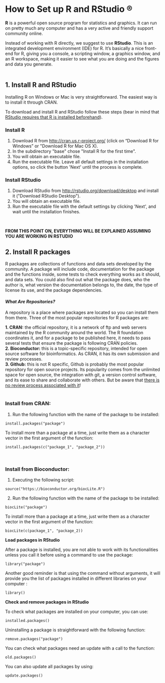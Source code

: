 # How to Set up R and RStudio :registered:

**R** is a powerful open source program for statistics and graphics. It can run on pretty much any computer and has a very active and friendly support community online.<br/>

Instead of working with R directly, we suggest to use **RStudio**. This is an integrated development environment (IDE) for R. It’s basically a nice front-end for R, giving you a console, a scripting window, a graphics window, and an R workspace, making it easier to see what you are doing and the figures and data you generate.  
<br/>


## 1. Install R and RStudio

Installing R on Windows or Mac is very straightforward. The easiest way is to install it through CRAN.<br/>

To download and install R and RStudio follow these steps (bear in mind that <ins>RStudio requires that R is installed beforehand</ins>).  

### Install R <br/>

1. Download R from http://cran.us.r-project.org/ (click on “Download R for Windows” or "Download R for Mac OS X).
2. In the subdirectory "base" chose "Install R for the first time".
3. You will obtain an executable file.
4. Run the executable file. Leave all default settings in the installation options, so click the button 'Next' until the process is complete.  

### Install RStudio <br/>

1. Download RStudio from http://rstudio.org/download/desktop and install it ("Download RStudio Desktop"). 
2. You will obtain an executable file.
3. Run the executable file with the default settings by clicking 'Next', and wait until the installation finishes.    
<br/>

**FROM THIS POINT ON, EVERYTHING WILL BE EXPLAINED ASSUMING YOU ARE WORKING IN RSTUDIO**


## 2. Install R packages <br/>

R packages are collections of functions and data sets developed by the community. A package will include code, documentation for the package and the functions inside, some tests to check everything works as it should, and data sets. You could also find out what the package does, who the author is, what version the documentation belongs to, the date, the type of license its use, and the package dependencies.<br/>

#### _What Are Repositories?_ <br/>

A repository is a place where packages are located so you can install them from there. Three of the most popular repositories for R packages are:

**1. CRAN:** the official repository, it is a network of ftp and web servers maintained by the R community around the world. The R foundation coordinates it, and for a package to be published here, it needs to pass several tests that ensure the package is following CRAN policies.<br/>
**2. Bioconductor:** this is a topic-specific repository, intended for open source software for bioinformatics. As CRAN, it has its own submission and review processes.<br/>
**3. Github:** this is not R specific, Github is probably the most popular repository for open source projects. Its popularity comes from the unlimited space for open source, the integration with git, a version control software, and its ease to share and collaborate with others. But be aware that <ins>there is no review process associated with it</ins>!  
<br/>

### Install from CRAN:<br/>

1. Run the following function with the name of the package to be installed:
````
install.packages("package")
````
To install more than a package at a time, just write them as a character vector in the first argument of the function:
````
install.packages(c("package_1", "package_2"))
````
<br/>

### Install from Bioconductor: <br/>

1. Executing the following script:
````
source("https://bioconductor.org/biocLite.R")
````
2. Run the following function with the name of the package to be installed:
````
biocLite("package")
````
To install more than a package at a time, just write them as a character vector in the first argument of the function:
````
biocLite(c(package_1", "package_2))
````

**Load packages in RStudio**<br/>

After a package is installed, you are not able to work with its functionalities unless you call it before using a command to use the package:
````
library("package")
````
Another good reminder is that using the command without arguments, it will provide you the list of packages installed in different libraries on your computer :
````
library()
````

**Check and remove packages in RStudio**<br/>

To check what packages are installed on your computer, you can use:
````
installed.packages()
````

Uninstalling a package is straightforward with the following function:
````
remove.packages("package")
````

You can check what packages need an update with a call to the function:
````
old.packages()
````

You can also update all packages by using:
````
update.packages()
````
